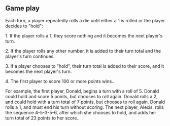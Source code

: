<h2>Game play</h2>
<p>Each turn, a player repeatedly rolls a die until either a 1 is rolled or the player decides to "hold":</p>

<p>1. If the player rolls a 1, they score nothing and it becomes the next player's turn.</p>
<p>2. If the player rolls any other number, it is added to their turn total and the player's turn continues.</p>
<p>3. If a player chooses to "hold", their turn total is added to their score, and it becomes the next player's turn.</p>
<p>4. The first player to score 100 or more points wins..</p>

<p>For example, the first player, Donald, begins a turn with a roll of 5. Donald could hold and score 5 points, but chooses to roll again. Donald rolls a 2, and could hold with a turn total of 7 points, but chooses to roll again. Donald rolls a 1, and must end his turn without scoring. The next player, Alexis, rolls the sequence 4-5-3-5-6, after which she chooses to hold, and adds her turn total of 23 points to her score..</p>
